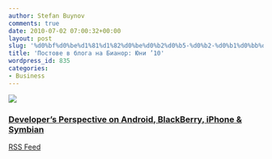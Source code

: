 ```yaml
---
author: Stefan Buynov
comments: true
date: 2010-07-02 07:00:32+00:00
layout: post
slug: '%d0%bf%d0%be%d1%81%d1%82%d0%be%d0%b2%d0%b5-%d0%b2-%d0%b1%d0%bb%d0%be%d0%b3%d0%b0-%d0%bd%d0%b0-%d0%b1%d0%b8%d0%b0%d0%bd%d0%be%d1%80-%d1%8e%d0%bd%d0%b8-10'
title: 'Постове в блога на Бианор: Юни ’10'
wordpress_id: 835
categories:
- Business
---
```



![](http://www.bianor.com/blog/wp-content/uploads/2010/06/mobile_app_development.jpg)

### [Developer’s Perspective on Android, BlackBerry, iPhone & Symbian](http://www.bianor.com/blog/developers-perspective-on-android-blackberry-iphone-symbian/)


[RSS Feed](http://www.bianor.com/blog/author/stefanbuynov/feed/)

